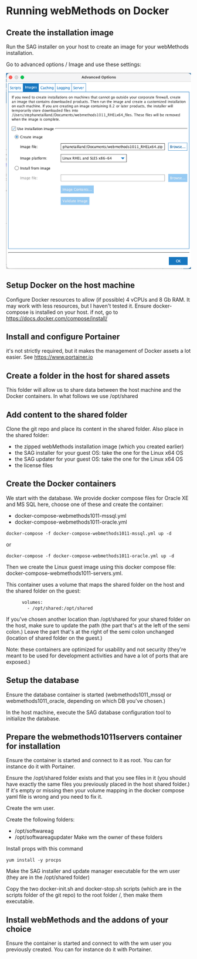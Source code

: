 # Running webMethods on Docker

##    Create the installation image
Run the SAG installer on your host to create an image for your webMethods installation.

Go to advanced options / Image and use these settings:

![Create Image](https://github.com/staillansag/wm-install/blob/main/screenshots/AdvancedOptions_CreateImage.png)

##    Setup Docker on the host machine
Configure Docker resources to allow (if possible) 4 vCPUs and 8 Gb RAM. It may work with less resources, but I haven't tested it.
Ensure docker-compose is installed on your host. if not, go to https://docs.docker.com/compose/install/

##    Install and configure Portainer
it's not strictly required, but it makes the management of Docker assets a lot easier.
See https://www.portainer.io

##    Create a folder in the host for shared assets
This folder will allow us to share data between the host machine and the Docker containers.
In what follows we use /opt/shared

##    Add content to the shared folder
Clone the git repo and place its content in the shared folder.
Also place in the shared folder:
- the zipped webMethods installation image (which you created earlier)
- the SAG installer for your guest OS: take the one for the Linux x64 OS
- the SAG updater for your guest OS: take the one for the Linux x64 OS
- the license files

##    Create the Docker containers
We start with the database.
We provide docker compose files for Oracle XE and MS SQL here, choose one of these and create the container:
- docker-compose-webmethods1011-mssql.yml
- docker-compose-webmethods1011-oracle.yml

```
docker-compose -f docker-compose-webmethods1011-mssql.yml up -d
```

or

```
docker-compose -f docker-compose-webmethods1011-oracle.yml up -d
```




Then we create the Linux guest image using this docker compose file: docker-compose-webmethods1011-servers.yml.

This container uses a volume that maps the shared folder on the host and the shared folder on the guest:
```
      volumes:
        - /opt/shared:/opt/shared
```

If you've chosen another location than /opt/shared for your shared folder on the host, make sure to update the path (the part that's at the left of the semi colon.)
Leave the part that's at the right of the semi colon unchanged (location of shared folder on the guest.)

Note: these containers are optimized for usability and not security (they're meant to be used for development activities and have a lot of ports that are exposed.)

##    Setup the database
Ensure the database container is started (webmethods1011_mssql or webmethods1011_oracle, depending on which DB you've chosen.)

In the host machine, execute the SAG database configuration tool to initialize the database.

##    Prepare the webmethods1011servers container for installation
Ensure the container is started and connect to it as root. You can for instance do it with Portainer.

Ensure the /opt/shared folder exists and that you see files in it (you should have exactly the same files you previously placed in the host shared folder.)
If it's empty or missing then your volume mapping in the docker compose yaml file is wrong and you need to fix it.

Create the wm user.

Create the following folders:
- /opt/softwareag
- /opt/softwareagupdater
Make wm the owner of these folders

Install props with this command
```
yum install -y procps
```

Make the SAG installer and update manager executable for the wm user (they are in the /opt/shared folder)

Copy the two docker-init.sh and docker-stop.sh scripts (which are in the scripts folder of the git repo) to the root folder /, then make them executable.

##    Install webMethods and the addons of your choice
Ensure the container is started and connect to with the wm user you previously created. You can for instance do it with Portainer.

